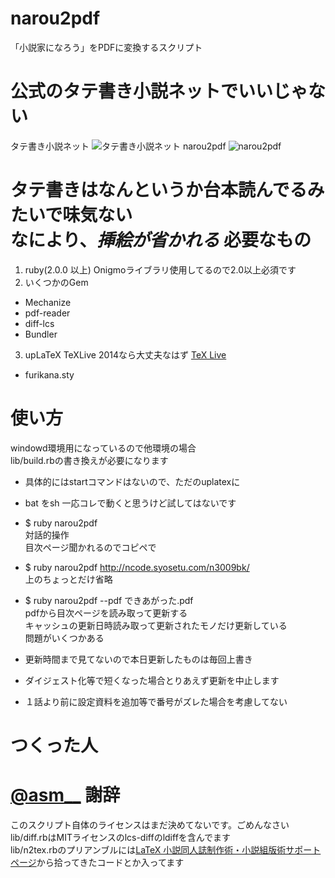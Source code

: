 narou2pdf
=========

「小説家になろう」をPDFに変換するスクリプト

公式のタテ書き小説ネットでいいじゃない
=========

タテ書き小説ネット
![タテ書き小説ネット](http://i.gyazo.com/f267847523f6780623d963199c379862.png)
narou2pdf
![narou2pdf](http://i.gyazo.com/4ad11efb6f49829df8756c0a06cfc15d.png)

タテ書きはなんというか台本読んでるみたいで味気ない  
なにより、*挿絵が省かれる*
必要なもの
=========
1. ruby(2.0.0 以上)
Onigmoライブラリ使用してるので2.0以上必須です
2. いくつかのGem
 * Mechanize
 * pdf-reader
 * diff-lcs
 * Bundler
3. upLaTeX
TeXLive 2014なら大丈夫なはず
[TeX Live](https://www.tug.org/texlive/)  

 * furikana.sty

使い方
=========
windowd環境用になっているので他環境の場合  
lib/build.rbの書き換えが必要になります

 * 具体的にはstartコマンドはないので、ただのuplatexに
 * bat をsh
一応コレで動くと思うけど試してはないです

* $ ruby narou2pdf  
対話的操作  
目次ページ聞かれるのでコピペで
* $ ruby narou2pdf http://ncode.syosetu.com/n3009bk/  
上のちょっとだけ省略
* $ ruby narou2pdf --pdf できあがった.pdf  
pdfから目次ページを読み取って更新する  
キャッシュの更新日時読み取って更新されたモノだけ更新している  
問題がいくつかある
 * 更新時間まで見てないので本日更新したものは毎回上書き
 * ダイジェスト化等で短くなった場合とりあえず更新を中止します
 * １話より前に設定資料を追加等で番号がズレた場合を考慮してない

つくった人
============
[@asm__](http://twitter.com/@asm__)
謝辞
============
このスクリプト自体のライセンスはまだ決めてないです。ごめんなさい  
lib/diff.rbはMITライセンスのlcs-diffのldiffを含んでます  
lib/n2tex.rbのプリアンブルには[LaTeX 小説同人誌制作術・小説組版術サポートページ](http://p-act.sakura.ne.jp/PARALLEL_ACT/LaTeX-Dojin/)から拾ってきたコードとか入ってます  
